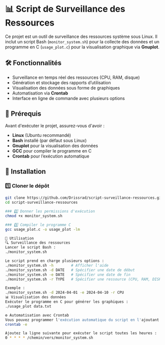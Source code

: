 # 📊 Script de Surveillance des Ressources

Ce projet est un outil de surveillance des ressources système sous Linux. Il inclut un script Bash (`monitor_system.sh`) pour la collecte des données et un programme en C (`usage_plot.c`) pour la visualisation graphique via **Gnuplot**.

## 🛠️ Fonctionnalités

- Surveillance en temps réel des ressources (CPU, RAM, disque)
- Génération et stockage des rapports d’utilisation
- Visualisation des données sous forme de graphiques
- Automatisation via **Crontab**
- Interface en ligne de commande avec plusieurs options

## 📌 Prérequis

Avant d'exécuter le projet, assurez-vous d'avoir :

- **Linux** (Ubuntu recommandé)
- **Bash** installé (par défaut sous Linux)
- **Gnuplot** pour la visualisation des données
- **GCC** pour compiler le programme en C
- **Crontab** pour l’exécution automatique

## 🚀 Installation

### 1️⃣ Cloner le dépôt
```bash
git clone https://github.com/Drissrad/script-surveillance-ressources.git
cd script-surveillance-ressources

### 2️⃣ Donner les permissions d'exécution
chmod +x monitor_system.sh

### 3️⃣ Compiler le programme C
gcc usage_plot.c -o usage_plot -lm

📖 Utilisation
🔍 Surveillance des ressources
Lancer le script Bash :
./monitor_system.sh

Le script prend en charge plusieurs options :
./monitor_system.sh -h        # Afficher l'aide
./monitor_system.sh -d DATE   # Spécifier une date de début
./monitor_system.sh -e DATE   # Spécifier une date de fin
./monitor_system.sh -r TYPE   # Spécifier une ressource (CPU, RAM, DISK)

Exemple :
./monitor_system.sh -d 2024-04-01 -e 2024-04-10 -r CPU
📊 Visualisation des données
Exécuter le programme en C pour générer les graphiques :
./usage_plot data.txt

⚙️ Automatisation avec Crontab
Vous pouvez programmer l'exécution automatique du script en l'ajoutant à Crontab :
crontab -e

Ajoutez la ligne suivante pour exécuter le script toutes les heures :
0 * * * * /chemin/vers/monitor_system.sh

